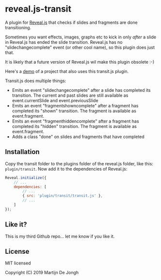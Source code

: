 # reveal.js-transit
A plugin for [Reveal.js](https://revealjs.com) that checks if slides and fragments are done transitioning.


Sometimes you want effects, images, graphs etc to kick in only *after* a slide in Reveal.js has ended the slide transition. Reveal.js has no "slidechangecomplete" event (or other cool name), so this plugin does just that. 


It is likely that a future version of Reveal.js wil make this plugin obsolete :-)


Here's a [demo](https://martinomagnifico.github.io/reveal.js-appearance/index.html) of a project that also uses this transit.js plugin.


Transit.js does multiple things:
* Emits an event "slidechangecomplete" after a slide has completed its transition. The current and past slides are still available as event.currentSlide and event.previousSlide
* Emits an event "fragmentshowncomplete" after a fragment has completed its "shown" transition. The fragment is available as event.fragment.
* Emits an event "fragmenthiddencomplete" after a fragment has completed its "hidden" transition. The fragment is available as event.fragment.
* Adds a class "done" on slides and fragments that have completed 


## Installation

Copy the transit folder to the plugins folder of the reveal.js folder, like this: `plugin/transit`. Now add it to the dependencies of Reveal.js:


```javascript
Reveal.initialize({
	// ...
	dependencies: [
		// ... 
		{ src: 'plugin/transit/transit.js' },
		// ... 
	]
});
```

## Like it?
This is my third Github repo... let me know if you like it.


## License
MIT licensed

Copyright (C) 2019 Martijn De Jongh
